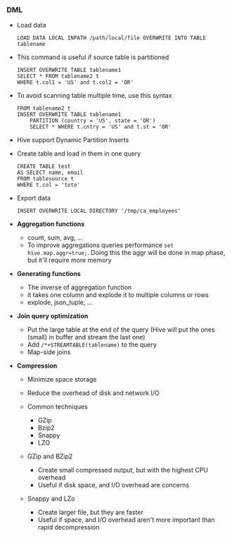 ### DML
- Load data
  
    ```LOAD DATA LOCAL INPATH /path/local/file OVERWRITE INTO TABLE tablename```

- This command is useful if source table is partitioned

    ```
    INSERT OVERWRITE TABLE tablename1
    SELECT * FROM tablename2 t
    WHERE t.col1 = 'US' and t.col2 = 'OR'
    ```
- To avoid scanning table multiple time, use this syntax

    ```
    FROM tablename2 t
    INSERT OVERWRITE TABLE tablename1
        PARTITION (country = 'US', state = 'OR') 
        SELECT * WHERE t.cntry = 'US' and t.st = 'OR'
    ```

- Hive support Dynamic Partition Inserts

- Create table and load in them in one query 

    ```
    CREATE TABLE test
    AS SELECT name, email 
    FROM tablesource t
    WHERE t.col = 'toto'
    ```

- Export data 

    ```INSERT OVERWRITE LOCAL DIRECTORY '/tmp/ca_employees'```

- **Aggregation functions** 
    - count, sum, avg, ...
    - To improve aggregations queries performance ``set hive.map.aggr=true;``. Doing this the aggr will be done in 
    map phase, but it'll require more memory
        
- **Generating functions**
    - The inverse of aggregation function
    - it takes one column and explode it to multiple columns or rows
    - explode, json_tuple, ...
    
- **Join query optimization**
    - Put the large table at the end of the query (Hive will put the ones (small) in buffer and stream the last one) 
    - Add ``/*+STREAMTABLE(tablename)`` to the query
    - Map-side joins
    

- **Compression**
    - Minimize space storage
    - Reduce the overhead of disk and network I/O
    
    - Common techniques
        - GZip
        - Bzip2
        - Snappy
        - LZO
    
    - GZip and BZip2
        - Create small compressed output, but with the highest CPU overhead
        - Useful if disk space, and I/O overhead are concerns    
    - Snappy and LZo
        - Create larger file, but they are faster
        - Useful if space, and I/O overhead aren't more important than rapid decompression